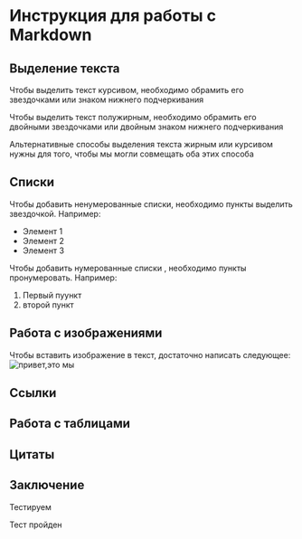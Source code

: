 # Инструкция для работы с Markdown

## Выделение текста

Чтобы выделить текст курсивом, необходимо обрамить его звездочками или знаком нижнего подчеркивания

Чтобы выделить текст полужирным, необходимо обрамить его двойными звездочками или двойным знаком нижнего подчеркивания

Альтернативные способы выделения текста жирным или курсивом нужны для того, чтобы мы могли совмещать оба этих способа

## Списки

Чтобы добавить ненумерованные списки, необходимо пункты выделить звездочкой. Например:
* Элемент 1
* Элемент 2
* Элемент 3

Чтобы добавить нумерованные списки , необходимо пункты пронумеровать. Например:
1. Первый пуункт
2. второй пункт

## Работа с изображениями

Чтобы вставить изображение в текст, достаточно написать следующее: ![привет,это мы](%D0%9C%D1%8B.jpg)

## Ссылки

## Работа с таблицами

## Цитаты

## Заключение

Тестируем

Тест пройден
